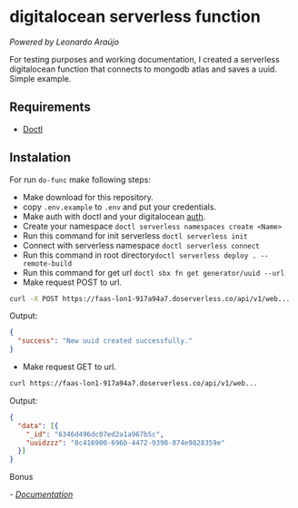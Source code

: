 # digitalocean serverless function

*Powered by Leonardo Araújo*

For testing purposes and working documentation,
I created a serverless digitalocean function that connects to mongodb atlas and saves a uuid.
Simple example.

## Requirements

- [Doctl](https://docs.digitalocean.com/reference/doctl/how-to/install/)

## Instalation

For run `do-func` make following steps:

- Make download for this repository.
- copy `.env.example` to `.env` and put your credentials.
- Make auth with doctl and your digitalocean [auth](https://docs.digitalocean.com/reference/doctl/reference/auth/).
- Create your namespace `doctl serverless namespaces create <Name>`
- Run this command for init serverless `doctl serverless init`
- Connect with serverless namespace `doctl serverless connect`
- Run this command in root directory`doctl serverless deploy . --remote-build`
- Run this command for get url `doctl sbx fn get generator/uuid --url`
- Make request POST to url.

```sh
curl -X POST https://faas-lon1-917a94a7.doserverless.co/api/v1/web...
```

Output:

```json
{
  "success": "New uuid created successfully."
}
```

- Make request GET to url.

```sh
curl https://faas-lon1-917a94a7.doserverless.co/api/v1/web...
```

Output:

```json
{
  "data": [{
    "_id": "6346d496dc07ed2a1a967b5c",
    "uuidzzz": "8c416900-696b-4472-9398-074e9828359e"
  }]
}
```

Bonus

*- [Documentation](https://docs.digitalocean.com/tutorials/jamstack-series-part-2-add-serverless-functions-to-app/)*

